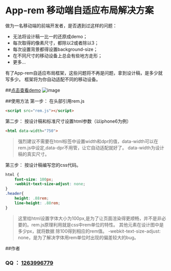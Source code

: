 # App-rem 移动端自适应布局解决方案
做为一名移动端的前端开发者，是否遇到过这样的问题：
+ 无法将设计稿一比一的还原成demo；
+ 每次取得的像素尺寸，都除以2或者除以3；
+ 每次设置背景都得设置background-size；
+ 在不同尺寸的移动设备上总会有些地方走形；
+ 更多...

有了App-rem自适应布局框架，这些问题将不再是问题，拿到设计稿，是多少就写多少。
框架将为你自动适配不同的移动设备。

##[点击查看demo](https://wangxing218.github.io/app-rem/test/demo.html)
![image](https://wangxing218.github.io/app-rem/test/er.png)

##使用方法
第一步： 在头部引用rem.js
```html
<script src="rem.js"></script>
```
第二步： 按设计稿和标准尺寸设置html参数（以iphone6为例）
```html
<html data-width="750">
```
> 强烈建议不需要在html标签中设置width和dpr的值，data-width可以在rem.js中设定,data-dpr不用管，让它自动适配就好了。
> data-width为设计稿的真实尺寸。


第三步： 按设计稿编写您的css代码。
```css
html {
    font-size: 100px;
    -webkit-text-size-adjust: none;
}
.header{
    height: .88rem;
    line-height: .88rem;
}

```
> 这里给html设置字体大小为100px,是为了让页面渲染得更顺畅，并不是非必要的。rem.js原理利用就是css中rem单位的特性。
其他元素在设计图中是多少px，就将数据 除100得到相应的rem值。
> -webkit-text-size-adjust: none，是为了解决字体用rem单位时出现的偏差较大的bug。


##作者
### QQ ： <a href="http://wpa.qq.com/msgrd?v=3&uin=1263996779&site=qq&menu=yes" target="_blank">1263996779</a>
